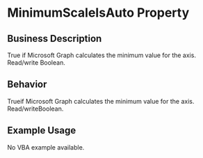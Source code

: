 # MinimumScaleIsAuto Property

## Business Description
True if Microsoft Graph calculates the minimum value for the axis. Read/write Boolean.

## Behavior
Trueif Microsoft Graph calculates the minimum value for the axis. Read/writeBoolean.

## Example Usage
No VBA example available.